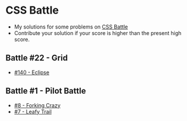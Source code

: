# CSS Battle

- My solutions for some problems on [CSS Battle](https://cssbattle.dev/)
- Contribute your solution if your score is higher than the present high score.

## Battle #22 - Grid

- [#140 - Eclipse](https://github.com/anjantalatam/cssbattle/blob/master/solutions/22-Grid/140-Eclipse.md)

## Battle #1 - Pilot Battle

- [#8 - Forking Crazy](https://github.com/anjantalatam/cssbattle/blob/master/solutions/1-PilotBattle/8-ForkingCrazy.md)
- [#7 - Leafy Trail](https://github.com/anjantalatam/cssbattle/blob/master/solutions/1-PilotBattle/7-LeafyTrial.md)
